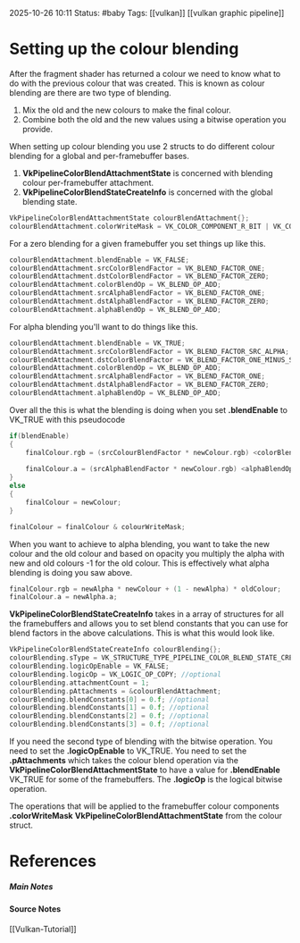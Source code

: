 2025-10-26 10:11
Status: #baby 
Tags: [[vulkan]] [[vulkan graphic pipeline]]
# Setting up the colour blending

After the fragment shader has returned a colour we need to know what to do with the previous colour that was created. This is known as colour blending are there are two type of blending.
1) Mix the old and the new colours to make the final colour.
2) Combine both the old and the new values using a bitwise operation you provide.

When setting up colour blending you use 2 structs to do different colour blending for a global and per-framebuffer bases.
1) **VkPipelineColorBlendAttachmentState** is concerned with blending colour per-framebuffer attachment.
2) **VkPipelineColorBlendStateCreateInfo** is concerned with the global blending state.

```c++
VkPipelineColorBlendAttachmentState colourBlendAttachment{};
colourBlendAttachment.colorWriteMask = VK_COLOR_COMPONENT_R_BIT | VK_COLOR_COMPONENT_G_BIT | VK_COLOR_COMPONENT_B_BIT | VK_COLOR_COMPONENT_A_BIT;
```

For a zero blending for a given framebuffer you set things up like this.
```c++
colourBlendAttachment.blendEnable = VK_FALSE;
colourBlendAttachment.srcColorBlendFactor = VK_BLEND_FACTOR_ONE;
colourBlendAttachment.dstColorBlendFactor = VK_BLEND_FACTOR_ZERO;
colourBlendAttachment.colorBlendOp = VK_BLEND_OP_ADD;
colourBlendAttachment.srcAlphaBlendFactor = VK_BLEND_FACTOR_ONE;
colourBlendAttachment.dstAlphaBlendFactor = VK_BLEND_FACTOR_ZERO;
colourBlendAttachment.alphaBlendOp = VK_BLEND_OP_ADD;
```

For alpha blending you'll want to do things like this.
```c++
colourBlendAttachment.blendEnable = VK_TRUE;
colourBlendAttachment.srcColorBlendFactor = VK_BLEND_FACTOR_SRC_ALPHA;
colourBlendAttachment.dstColorBlendFactor = VK_BLEND_FACTOR_ONE_MINUS_SRC_ALPHA;
colourBlendAttachment.colorBlendOp = VK_BLEND_OP_ADD;
colourBlendAttachment.srcAlphaBlendFactor = VK_BLEND_FACTOR_ONE;
colourBlendAttachment.dstAlphaBlendFactor = VK_BLEND_FACTOR_ZERO;
colourBlendAttachment.alphaBlendOp = VK_BLEND_OP_ADD;
```

Over all the this is what the blending is doing when you set **.blendEnable** to VK_TRUE with this pseudocode 

```c++
if(blendEnable)
{
	finalColour.rgb = (srcColourBlendFactor * newColour.rgb) <colorBlendOp> (dstColorBlendFactor * oldColour.rgb);
	
	finalColour.a = (srcAlphaBlendFactor * newColour.rgb) <alphaBlendOp> (dstAlphaBlendFactor * oldColour.a);
}
else
{
	finalColour = newColour;
}

finalColour = finalColour & colourWriteMask;
```

When you want to achieve to alpha blending, you want to take the new colour and the old colour and based on opacity you multiply the alpha with new and old colours -1 for the old colour. This is effectively what alpha blending is doing you saw above.

```c++
finalColour.rgb = newAlpha * newColour + (1 - newAlpha) * oldColour;
finalColour.a = newAlpha.a;
```

**VkPipelineColorBlendStateCreateInfo** takes in a array of structures for all the framebuffers and allows you to set blend constants that you can use for blend factors in the above calculations. This is what this would look like.

```c++
VkPipelineColorBlendStateCreateInfo colourBlending{};
colourBlending.sType = VK_STRUCTURE_TYPE_PIPELINE_COLOR_BLEND_STATE_CREATE_INFO;
colourBlending.logicOpEnable = VK_FALSE;
colourBlending.logicOp = VK_LOGIC_OP_COPY; //optional
colourBlending.attachmentCount = 1;
colourBlending.pAttachments = &colourBlendAttachment;
colourBlending.blendConstants[0] = 0.f; //optional
colourBlending.blendConstants[1] = 0.f; //optional
colourBlending.blendConstants[2] = 0.f; //optional
colourBlending.blendConstants[3] = 0.f; //optional
```

If you need the second type of blending with the bitwise operation. You need to set the **.logicOpEnable** to VK_TRUE. You need to set the **.pAttachments** which takes the colour blend operation via the **VkPipelineColorBlendAttachmentState** to have a value for **.blendEnable** VK_TRUE for some of the framebuffers. The **.logicOp** is the logical bitwise operation. 

The operations that will be applied to the framebuffer colour components **.colorWriteMask** **VkPipelineColorBlendAttachmentState** from the colour struct. 
# References
##### Main Notes
#### Source Notes
[[Vulkan-Tutorial]]